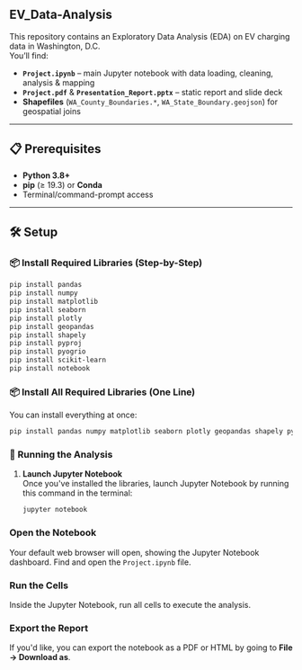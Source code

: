 ## EV_Data-Analysis

This repository contains an Exploratory Data Analysis (EDA) on EV charging data in Washington, D.C.  
You’ll find:

- **`Project.ipynb`** – main Jupyter notebook with data loading, cleaning, analysis & mapping  
- **`Project.pdf`** & **`Presentation_Report.pptx`** – static report and slide deck  
- **Shapefiles** (`WA_County_Boundaries.*`, `WA_State_Boundary.geojson`) for geospatial joins  

---

## 📋 Prerequisites

- **Python 3.8+**  
- **pip** (≥ 19.3) or **Conda**  
- Terminal/command-prompt access  

---

## 🛠️ Setup

### 📦 Install Required Libraries (Step-by-Step)

```bash
pip install pandas
pip install numpy
pip install matplotlib
pip install seaborn
pip install plotly
pip install geopandas
pip install shapely
pip install pyproj
pip install pyogrio
pip install scikit-learn
pip install notebook
```

### 📦 Install All Required Libraries (One Line)

You can install everything at once:

```bash
pip install pandas numpy matplotlib seaborn plotly geopandas shapely pyproj pyogrio scikit-learn notebook
```

### 🚀 Running the Analysis

1. **Launch Jupyter Notebook**  
   Once you've installed the libraries, launch Jupyter Notebook by running this command in the terminal:

   ```bash
   jupyter notebook
   ```

### Open the Notebook
Your default web browser will open, showing the Jupyter Notebook dashboard. Find and open the `Project.ipynb` file.

### Run the Cells
Inside the Jupyter Notebook, run all cells to execute the analysis.

### Export the Report
If you'd like, you can export the notebook as a PDF or HTML by going to **File → Download as**.


